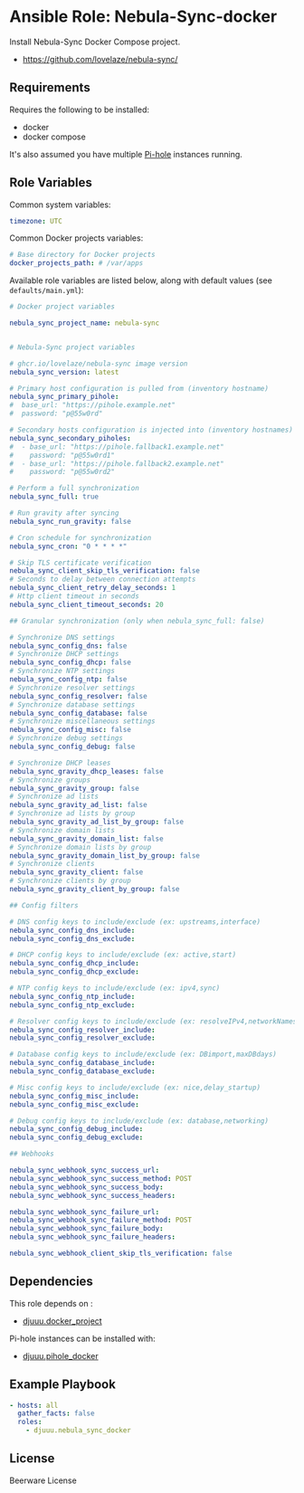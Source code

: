 Ansible Role: Nebula-Sync-docker
======================================

Install Nebula-Sync Docker Compose project.

- https://github.com/lovelaze/nebula-sync/

Requirements
------------

Requires the following to be installed:
- docker
- docker compose

It's also assumed you have multiple [Pi-hole](https://pi-hole.net/) instances running.

Role Variables
--------------

Common system variables:

```yaml
timezone: UTC
```

Common Docker projects variables:

```yaml
# Base directory for Docker projects
docker_projects_path: # /var/apps
```

Available role variables are listed below, along with default values (see `defaults/main.yml`):

```yaml
# Docker project variables

nebula_sync_project_name: nebula-sync


# Nebula-Sync project variables

# ghcr.io/lovelaze/nebula-sync image version
nebula_sync_version: latest

# Primary host configuration is pulled from (inventory hostname)
nebula_sync_primary_pihole:
#  base_url: "https://pihole.example.net"
#  password: "p@55w0rd"

# Secondary hosts configuration is injected into (inventory hostnames)
nebula_sync_secondary_piholes:
#  - base_url: "https://pihole.fallback1.example.net"
#    password: "p@55w0rd1"
#  - base_url: "https://pihole.fallback2.example.net"
#    password: "p@55w0rd2"

# Perform a full synchronization
nebula_sync_full: true

# Run gravity after syncing
nebula_sync_run_gravity: false

# Cron schedule for synchronization
nebula_sync_cron: "0 * * * *"

# Skip TLS certificate verification
nebula_sync_client_skip_tls_verification: false
# Seconds to delay between connection attempts
nebula_sync_client_retry_delay_seconds: 1
# Http client timeout in seconds
nebula_sync_client_timeout_seconds: 20
```

```yaml
## Granular synchronization (only when nebula_sync_full: false)

# Synchronize DNS settings
nebula_sync_config_dns: false
# Synchronize DHCP settings
nebula_sync_config_dhcp: false
# Synchronize NTP settings
nebula_sync_config_ntp: false
# Synchronize resolver settings
nebula_sync_config_resolver: false
# Synchronize database settings
nebula_sync_config_database: false
# Synchronize miscellaneous settings
nebula_sync_config_misc: false
# Synchronize debug settings
nebula_sync_config_debug: false

# Synchronize DHCP leases
nebula_sync_gravity_dhcp_leases: false
# Synchronize groups
nebula_sync_gravity_group: false
# Synchronize ad lists
nebula_sync_gravity_ad_list: false
# Synchronize ad lists by group
nebula_sync_gravity_ad_list_by_group: false
# Synchronize domain lists
nebula_sync_gravity_domain_list: false
# Synchronize domain lists by group
nebula_sync_gravity_domain_list_by_group: false
# Synchronize clients
nebula_sync_gravity_client: false
# Synchronize clients by group
nebula_sync_gravity_client_by_group: false
```

```yaml
## Config filters

# DNS config keys to include/exclude (ex: upstreams,interface)
nebula_sync_config_dns_include:
nebula_sync_config_dns_exclude:

# DHCP config keys to include/exclude (ex: active,start)
nebula_sync_config_dhcp_include:
nebula_sync_config_dhcp_exclude:

# NTP config keys to include/exclude (ex: ipv4,sync)
nebula_sync_config_ntp_include:
nebula_sync_config_ntp_exclude:

# Resolver config keys to include/exclude (ex: resolveIPv4,networkNames)
nebula_sync_config_resolver_include:
nebula_sync_config_resolver_exclude:

# Database config keys to include/exclude (ex: DBimport,maxDBdays)
nebula_sync_config_database_include:
nebula_sync_config_database_exclude:

# Misc config keys to include/exclude (ex: nice,delay_startup)
nebula_sync_config_misc_include:
nebula_sync_config_misc_exclude:

# Debug config keys to include/exclude (ex: database,networking)
nebula_sync_config_debug_include:
nebula_sync_config_debug_exclude:
```

```yaml
## Webhooks

nebula_sync_webhook_sync_success_url:
nebula_sync_webhook_sync_success_method: POST
nebula_sync_webhook_sync_success_body:
nebula_sync_webhook_sync_success_headers:

nebula_sync_webhook_sync_failure_url:
nebula_sync_webhook_sync_failure_method: POST
nebula_sync_webhook_sync_failure_body:
nebula_sync_webhook_sync_failure_headers:

nebula_sync_webhook_client_skip_tls_verification: false
```

Dependencies
------------

This role depends on :
- [djuuu.docker_project](https://github.com/Djuuu/ansible-role-docker-project)

Pi-hole instances can be installed with:
- [djuuu.pihole_docker](https://github.com/Djuuu/ansible-role-pihole-docker)

Example Playbook
----------------

```yaml
- hosts: all
  gather_facts: false
  roles:
    - djuuu.nebula_sync_docker
```

License
-------

Beerware License
